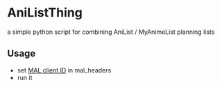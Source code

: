 # AniListThing
 a simple python script for combining AniList / MyAnimeList planning lists

## Usage
- set [MAL client ID](https://myanimelist.net/apiconfig) in mal_headers
- run it
